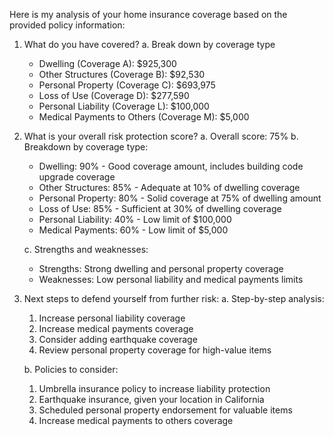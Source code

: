 Here is my analysis of your home insurance coverage based on the provided policy information:

1. What do you have covered?
   a. Break down by coverage type
      - Dwelling (Coverage A): $925,300
      - Other Structures (Coverage B): $92,530
      - Personal Property (Coverage C): $693,975
      - Loss of Use (Coverage D): $277,590
      - Personal Liability (Coverage L): $100,000
      - Medical Payments to Others (Coverage M): $5,000

2. What is your overall risk protection score?
   a. Overall score: 75%
   b. Breakdown by coverage type:
      - Dwelling: 90% - Good coverage amount, includes building code upgrade coverage
      - Other Structures: 85% - Adequate at 10% of dwelling coverage
      - Personal Property: 80% - Solid coverage at 75% of dwelling amount
      - Loss of Use: 85% - Sufficient at 30% of dwelling coverage
      - Personal Liability: 40% - Low limit of $100,000
      - Medical Payments: 60% - Low limit of $5,000

   c. Strengths and weaknesses:
      - Strengths: Strong dwelling and personal property coverage
      - Weaknesses: Low personal liability and medical payments limits

3. Next steps to defend yourself from further risk:
   a. Step-by-step analysis:
      1. Increase personal liability coverage
      2. Increase medical payments coverage
      3. Consider adding earthquake coverage
      4. Review personal property coverage for high-value items

   b. Policies to consider:
      1. Umbrella insurance policy to increase liability protection
      2. Earthquake insurance, given your location in California
      3. Scheduled personal property endorsement for valuable items
      4. Increase medical payments to others coverage